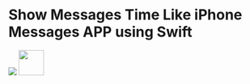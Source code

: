 # Show Messages Time Like iPhone Messages APP using Swift 
![](https://cloud.githubusercontent.com/assets/3542982/11319372/03089b3c-907d-11e5-99f2-04d1f4db49d5.jpg) 
<img src="https://cloud.githubusercontent.com/assets/3542982/11319372/03089b3c-907d-11e5-99f2-04d1f4db49d5.jpg" width="50px" height="50px" />

